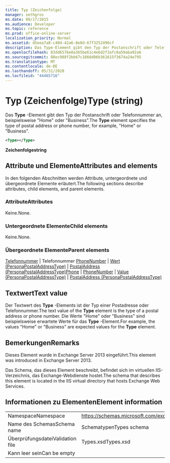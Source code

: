 ```yaml
---
title: Typ (Zeichenfolge)
manager: sethgros
ms.date: 09/17/2015
ms.audience: Developer
ms.topic: reference
ms.prod: office-online-server
localization_priority: Normal
ms.assetid: d5eea7a8-c40d-42a6-8e0d-67f3252496cf
description: Das Type-Element gibt den Typ der Postanschrift oder Telefonnummer an, beispielsweise HomeorBusiness.
ms.openlocfilehash: 83dd6576e8a365be61c4e6d2f3afc8a59aba92a6
ms.sourcegitcommit: 88ec988f2bb67c1866d06b361615f3674a24e795
ms.translationtype: MT
ms.contentlocale: de-DE
ms.lasthandoff: 05/31/2020
ms.locfileid: "44465716"
---
```

# <a name="type-string"></a><span data-ttu-id="cd19b-103">Typ (Zeichenfolge)</span><span class="sxs-lookup"><span data-stu-id="cd19b-103">Type (string)</span></span>

<span data-ttu-id="cd19b-104">Das **Type** -Element gibt den Typ der Postanschrift oder Telefonnummer an, beispielsweise "Home" oder "Business".</span><span class="sxs-lookup"><span data-stu-id="cd19b-104">The **Type** element specifies the type of postal address or phone number, for example, "Home" or "Business".</span></span> 
  
```XML
<Type></Type>
```

 <span data-ttu-id="cd19b-105">**Zeichenfolge**</span><span class="sxs-lookup"><span data-stu-id="cd19b-105">**string**</span></span>
## <a name="attributes-and-elements"></a><span data-ttu-id="cd19b-106">Attribute und Elemente</span><span class="sxs-lookup"><span data-stu-id="cd19b-106">Attributes and elements</span></span>

<span data-ttu-id="cd19b-107">In den folgenden Abschnitten werden Attribute, untergeordnete und übergeordnete Elemente erläutert.</span><span class="sxs-lookup"><span data-stu-id="cd19b-107">The following sections describe attributes, child elements, and parent elements.</span></span>
  
### <a name="attributes"></a><span data-ttu-id="cd19b-108">Attribute</span><span class="sxs-lookup"><span data-stu-id="cd19b-108">Attributes</span></span>

<span data-ttu-id="cd19b-109">Keine.</span><span class="sxs-lookup"><span data-stu-id="cd19b-109">None.</span></span>
  
### <a name="child-elements"></a><span data-ttu-id="cd19b-110">Untergeordnete Elemente</span><span class="sxs-lookup"><span data-stu-id="cd19b-110">Child elements</span></span>

<span data-ttu-id="cd19b-111">Keine.</span><span class="sxs-lookup"><span data-stu-id="cd19b-111">None.</span></span>
  
### <a name="parent-elements"></a><span data-ttu-id="cd19b-112">Übergeordnete Elemente</span><span class="sxs-lookup"><span data-stu-id="cd19b-112">Parent elements</span></span>

<span data-ttu-id="cd19b-113">[Telefonnummer](phone.md)  |  Telefonnummer [PhoneNumber](phonenumber.md)  |  [Wert (PersonaPostalAddressType)](value-personapostaladdresstype.md)  |  [PostalAddress (PersonaPostalAddressType)](postaladdress-personapostaladdresstype.md)</span><span class="sxs-lookup"><span data-stu-id="cd19b-113">[Phone](phone.md) | [PhoneNumber](phonenumber.md) | [Value (PersonaPostalAddressType)](value-personapostaladdresstype.md) | [PostalAddress (PersonaPostalAddressType)](postaladdress-personapostaladdresstype.md)</span></span>
  
## <a name="text-value"></a><span data-ttu-id="cd19b-114">Textwert</span><span class="sxs-lookup"><span data-stu-id="cd19b-114">Text value</span></span>

<span data-ttu-id="cd19b-115">Der Textwert des **Type** -Elements ist der Typ einer Postadresse oder Telefonnummer.</span><span class="sxs-lookup"><span data-stu-id="cd19b-115">The text value of the **Type** element is the type of a postal address or phone number.</span></span> <span data-ttu-id="cd19b-116">Die Werte "Home" oder "Business" sind beispielsweise erwartete Werte für das **Type** -Element.</span><span class="sxs-lookup"><span data-stu-id="cd19b-116">For example, the values "Home" or "Business" are expected values for the **Type** element.</span></span> 
  
## <a name="remarks"></a><span data-ttu-id="cd19b-117">Bemerkungen</span><span class="sxs-lookup"><span data-stu-id="cd19b-117">Remarks</span></span>

<span data-ttu-id="cd19b-118">Dieses Element wurde in Exchange Server 2013 eingeführt.</span><span class="sxs-lookup"><span data-stu-id="cd19b-118">This element was introduced in Exchange Server 2013.</span></span>
  
<span data-ttu-id="cd19b-119">Das Schema, das dieses Element beschreibt, befindet sich im virtuellen IIS-Verzeichnis, das Exchange-Webdienste hostet.</span><span class="sxs-lookup"><span data-stu-id="cd19b-119">The schema that describes this element is located in the IIS virtual directory that hosts Exchange Web Services.</span></span>
  
## <a name="element-information"></a><span data-ttu-id="cd19b-120">Informationen zu Elementen</span><span class="sxs-lookup"><span data-stu-id="cd19b-120">Element information</span></span>

|||
|:-----|:-----|
|<span data-ttu-id="cd19b-121">Namespace</span><span class="sxs-lookup"><span data-stu-id="cd19b-121">Namespace</span></span>  <br/> |https://schemas.microsoft.com/exchange/services/2006/types  <br/> |
|<span data-ttu-id="cd19b-122">Name des Schemas</span><span class="sxs-lookup"><span data-stu-id="cd19b-122">Schema name</span></span>  <br/> |<span data-ttu-id="cd19b-123">Schematypen</span><span class="sxs-lookup"><span data-stu-id="cd19b-123">Types schema</span></span>  <br/> |
|<span data-ttu-id="cd19b-124">Überprüfungsdatei</span><span class="sxs-lookup"><span data-stu-id="cd19b-124">Validation file</span></span>  <br/> |<span data-ttu-id="cd19b-125">Types.xsd</span><span class="sxs-lookup"><span data-stu-id="cd19b-125">Types.xsd</span></span>  <br/> |
|<span data-ttu-id="cd19b-126">Kann leer sein</span><span class="sxs-lookup"><span data-stu-id="cd19b-126">Can be empty</span></span>  <br/> ||
   

